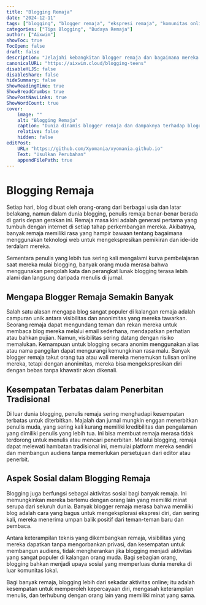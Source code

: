 ```yaml
---
title: "Blogging Remaja"
date: "2024-12-11"
tags: ["blogging", "blogger remaja", "ekspresi remaja", "komunitas online"]
categories: ["Tips Blogging", "Budaya Remaja"]
author: ["Aixwim"]
showToc: true
TocOpen: false
draft: false
description: "Jelajahi kebangkitan blogger remaja dan bagaimana mereka membentuk dunia blogging dengan perspektif unik mereka."
canonicalURL: "https://aixwim.cloud/blogging-teens"
disableHLJS: false
disableShare: false
hideSummary: false
ShowReadingTime: true
ShowBreadCrumbs: true
ShowPostNavLinks: true
ShowWordCount: true
cover:
    image: ""
    alt: "Blogging Remaja"
    caption: "Dunia dinamis blogger remaja dan dampaknya terhadap blogosfer."
    relative: false
    hidden: false
editPost:
    URL: "https://github.com/Xyomania/xyomania.github.io"
    Text: "Usulkan Perubahan"
    appendFilePath: true
---
```


# Blogging Remaja

Setiap hari, blog dibuat oleh orang-orang dari berbagai usia dan latar belakang, namun dalam dunia blogging, penulis remaja benar-benar berada di garis depan gerakan ini. Remaja masa kini adalah generasi pertama yang tumbuh dengan internet di setiap tahap perkembangan mereka. Akibatnya, banyak remaja memiliki rasa yang hampir bawaan tentang bagaimana menggunakan teknologi web untuk mengekspresikan pemikiran dan ide-ide terdalam mereka.

Sementara penulis yang lebih tua sering kali mengalami kurva pembelajaran saat mereka mulai blogging, banyak orang muda merasa bahwa menggunakan pengolah kata dan perangkat lunak blogging terasa lebih alami dan langsung daripada menulis di jurnal.

## Mengapa Blogger Remaja Semakin Banyak

Salah satu alasan mengapa blog sangat populer di kalangan remaja adalah campuran unik antara visibilitas dan anonimitas yang mereka tawarkan. Seorang remaja dapat mengundang teman dan rekan mereka untuk membaca blog mereka melalui email sederhana, mendapatkan perhatian atau bahkan pujian. Namun, visibilitas sering datang dengan risiko memalukan. Kemampuan untuk blogging secara anonim menggunakan alias atau nama panggilan dapat mengurangi kemungkinan rasa malu. Banyak blogger remaja takut orang tua atau wali mereka menemukan tulisan online mereka, tetapi dengan anonimitas, mereka bisa mengekspresikan diri dengan bebas tanpa khawatir akan dikenali.

## Kesempatan Terbatas dalam Penerbitan Tradisional

Di luar dunia blogging, penulis remaja sering menghadapi kesempatan terbatas untuk diterbitkan. Majalah dan jurnal mungkin enggan menerbitkan penulis muda, yang sering kali kurang memiliki kredibilitas dan pengalaman yang dimiliki penulis yang lebih tua. Ini bisa membuat remaja merasa tidak terdorong untuk menulis atau mencari penerbitan. Melalui blogging, remaja dapat melewati hambatan tradisional ini, memulai platform mereka sendiri dan membangun audiens tanpa memerlukan persetujuan dari editor atau penerbit.

## Aspek Sosial dalam Blogging Remaja

Blogging juga berfungsi sebagai aktivitas sosial bagi banyak remaja. Ini memungkinkan mereka bertemu dengan orang lain yang memiliki minat serupa dari seluruh dunia. Banyak blogger remaja merasa bahwa memiliki blog adalah cara yang bagus untuk mengeksplorasi ekspresi diri, dan sering kali, mereka menerima umpan balik positif dari teman-teman baru dan pembaca.

Antara keterampilan teknis yang dikembangkan remaja, visibilitas yang mereka dapatkan tanpa mengorbankan privasi, dan kesempatan untuk membangun audiens, tidak mengherankan jika blogging menjadi aktivitas yang sangat populer di kalangan orang muda. Bagi sebagian orang, blogging bahkan menjadi upaya sosial yang memperluas dunia mereka di luar komunitas lokal.

Bagi banyak remaja, blogging lebih dari sekadar aktivitas online; itu adalah kesempatan untuk memperoleh kepercayaan diri, mengasah keterampilan menulis, dan terhubung dengan orang lain yang memiliki minat yang sama.

